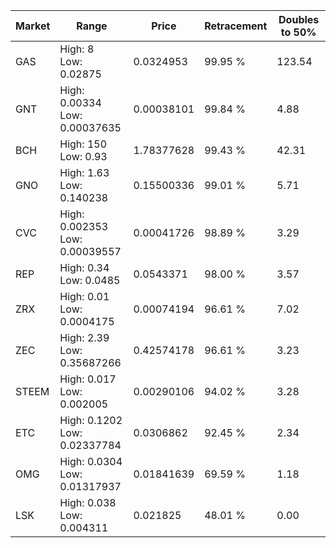 | Market | Range | Price| Retracement | Doubles to 50% |
| --- | --- | --- | --- | --- |
| GAS | High: 8<br />Low: 0.02875 | 0.0324953 | 99.95 % | 123.54 |
| GNT | High: 0.00334<br />Low: 0.00037635 | 0.00038101 | 99.84 % | 4.88 |
| BCH | High: 150<br />Low: 0.93 | 1.78377628 | 99.43 % | 42.31 |
| GNO | High: 1.63<br />Low: 0.140238 | 0.15500336 | 99.01 % | 5.71 |
| CVC | High: 0.002353<br />Low: 0.00039557 | 0.00041726 | 98.89 % | 3.29 |
| REP | High: 0.34<br />Low: 0.0485 | 0.0543371 | 98.00 % | 3.57 |
| ZRX | High: 0.01<br />Low: 0.0004175 | 0.00074194 | 96.61 % | 7.02 |
| ZEC | High: 2.39<br />Low: 0.35687266 | 0.42574178 | 96.61 % | 3.23 |
| STEEM | High: 0.017<br />Low: 0.002005 | 0.00290106 | 94.02 % | 3.28 |
| ETC | High: 0.1202<br />Low: 0.02337784 | 0.0306862 | 92.45 % | 2.34 |
| OMG | High: 0.0304<br />Low: 0.01317937 | 0.01841639 | 69.59 % | 1.18 |
| LSK | High: 0.038<br />Low: 0.004311 | 0.021825 | 48.01 % | 0.00 |
